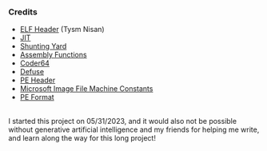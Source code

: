 ### Credits
- [ELF Header](https://wiki.osdev.org/ELF_Tutorial) (Tysm Nisan)<br/>
- [JIT](https://solarianprogrammer.com/2018/01/10/writing-minimal-x86-64-jit-compiler-cpp/) <br/>
- [Shunting Yard](https://github.com/kamyu104/LintCode/blob/master/C%2B%2B/convert-expression-to-reverse-polish-notation.cpp) <br/>
- [Assembly Functions](https://github.com/simon-whitehead/assembly-fun/blob/master/linux-x64/7.malloc/7.malloc.s) <br/>
- [Coder64](http://ref.x86asm.net/coder64.html) <br/>
- [Defuse](https://defuse.ca/online-x86-assembler.htm) <br/>
- [PE Header](https://wiki.osdev.org/PE)
- [Microsoft Image File Machine Constants](https://learn.microsoft.com/en-us/windows/win32/sysinfo/image-file-machine-constants)
- [PE Format](https://learn.microsoft.com/en-us/windows/win32/debug/pe-format#file-headers)
<br/>
I started this project on 05/31/2023, and it would also not be possible without generative artificial intelligence and my friends for helping me write, and learn along the way for this long project!
